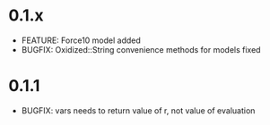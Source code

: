 # 0.1.x
- FEATURE: Force10 model added
- BUGFIX: Oxidized::String convenience methods for models fixed

# 0.1.1
- BUGFIX: vars needs to return value of r, not value of evaluation
